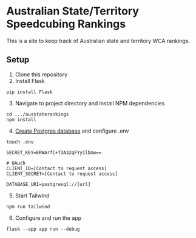 # Australian State/Territory Speedcubing Rankings
This is a site to keep track of Australian state and territory WCA rankings.

## Setup
1. Clone this repository
2. Install Flask
```commandline
pip install Flask
```
3. Navigate to project directory and install NPM dependencies
```commandline
cd .../ausstaterankings
npm install
```
4. [Create Postgres database](https://www.postgresql.org/docs/current/sql-createdatabase.html) and configure .env
```commandline
touch .env
```
```
SECRET_KEY=ERWArfC+T3A32qFYyilbmw==

# OAuth
CLIENT_ID=[Contact to request access]
CLIENT_SECRET=[Contact to request access]

DATABASE_URI=postgresql://[url]
```
5. Start Tailwind
```commandline
npm run tailwind
```
6. Configure and run the app
```commandline
flask --app app run --debug
```
